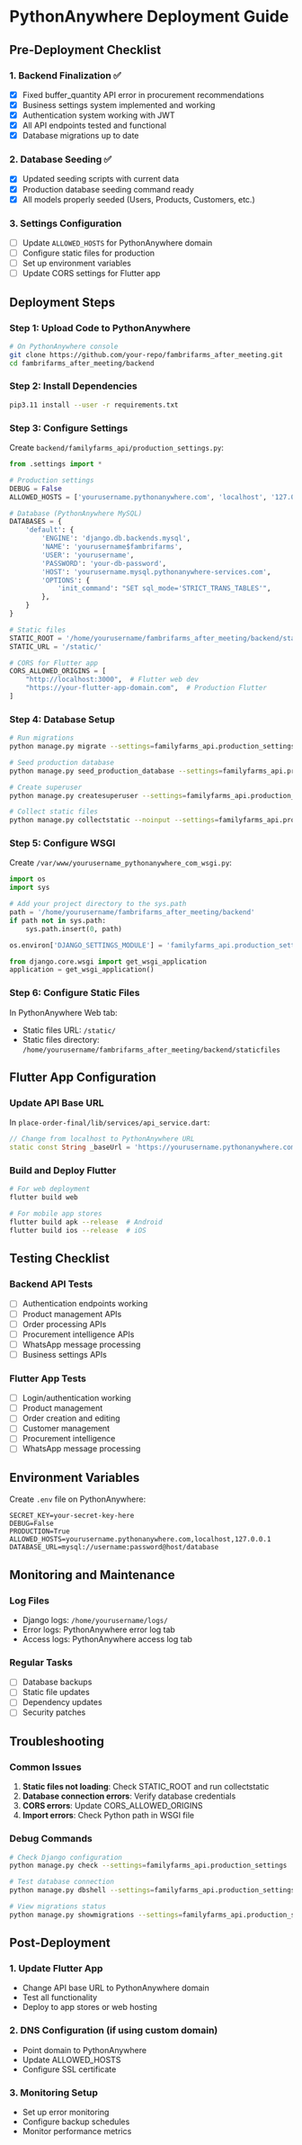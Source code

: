 # PythonAnywhere Deployment Guide

## Pre-Deployment Checklist

### 1. Backend Finalization ✅
- [x] Fixed buffer_quantity API error in procurement recommendations
- [x] Business settings system implemented and working
- [x] Authentication system working with JWT
- [x] All API endpoints tested and functional
- [x] Database migrations up to date

### 2. Database Seeding ✅
- [x] Updated seeding scripts with current data
- [x] Production database seeding command ready
- [x] All models properly seeded (Users, Products, Customers, etc.)

### 3. Settings Configuration
- [ ] Update `ALLOWED_HOSTS` for PythonAnywhere domain
- [ ] Configure static files for production
- [ ] Set up environment variables
- [ ] Update CORS settings for Flutter app

## Deployment Steps

### Step 1: Upload Code to PythonAnywhere
```bash
# On PythonAnywhere console
git clone https://github.com/your-repo/fambrifarms_after_meeting.git
cd fambrifarms_after_meeting/backend
```

### Step 2: Install Dependencies
```bash
pip3.11 install --user -r requirements.txt
```

### Step 3: Configure Settings
Create `backend/familyfarms_api/production_settings.py`:
```python
from .settings import *

# Production settings
DEBUG = False
ALLOWED_HOSTS = ['yourusername.pythonanywhere.com', 'localhost', '127.0.0.1']

# Database (PythonAnywhere MySQL)
DATABASES = {
    'default': {
        'ENGINE': 'django.db.backends.mysql',
        'NAME': 'yourusername$fambrifarms',
        'USER': 'yourusername',
        'PASSWORD': 'your-db-password',
        'HOST': 'yourusername.mysql.pythonanywhere-services.com',
        'OPTIONS': {
            'init_command': "SET sql_mode='STRICT_TRANS_TABLES'",
        },
    }
}

# Static files
STATIC_ROOT = '/home/yourusername/fambrifarms_after_meeting/backend/staticfiles'
STATIC_URL = '/static/'

# CORS for Flutter app
CORS_ALLOWED_ORIGINS = [
    "http://localhost:3000",  # Flutter web dev
    "https://your-flutter-app-domain.com",  # Production Flutter
]
```

### Step 4: Database Setup
```bash
# Run migrations
python manage.py migrate --settings=familyfarms_api.production_settings

# Seed production database
python manage.py seed_production_database --settings=familyfarms_api.production_settings

# Create superuser
python manage.py createsuperuser --settings=familyfarms_api.production_settings

# Collect static files
python manage.py collectstatic --noinput --settings=familyfarms_api.production_settings
```

### Step 5: Configure WSGI
Create `/var/www/yourusername_pythonanywhere_com_wsgi.py`:
```python
import os
import sys

# Add your project directory to the sys.path
path = '/home/yourusername/fambrifarms_after_meeting/backend'
if path not in sys.path:
    sys.path.insert(0, path)

os.environ['DJANGO_SETTINGS_MODULE'] = 'familyfarms_api.production_settings'

from django.core.wsgi import get_wsgi_application
application = get_wsgi_application()
```

### Step 6: Configure Static Files
In PythonAnywhere Web tab:
- Static files URL: `/static/`
- Static files directory: `/home/yourusername/fambrifarms_after_meeting/backend/staticfiles`

## Flutter App Configuration

### Update API Base URL
In `place-order-final/lib/services/api_service.dart`:
```dart
// Change from localhost to PythonAnywhere URL
static const String _baseUrl = 'https://yourusername.pythonanywhere.com/api';
```

### Build and Deploy Flutter
```bash
# For web deployment
flutter build web

# For mobile app stores
flutter build apk --release  # Android
flutter build ios --release  # iOS
```

## Testing Checklist

### Backend API Tests
- [ ] Authentication endpoints working
- [ ] Product management APIs
- [ ] Order processing APIs
- [ ] Procurement intelligence APIs
- [ ] WhatsApp message processing
- [ ] Business settings APIs

### Flutter App Tests
- [ ] Login/authentication working
- [ ] Product management
- [ ] Order creation and editing
- [ ] Customer management
- [ ] Procurement intelligence
- [ ] WhatsApp message processing

## Environment Variables

Create `.env` file on PythonAnywhere:
```
SECRET_KEY=your-secret-key-here
DEBUG=False
PRODUCTION=True
ALLOWED_HOSTS=yourusername.pythonanywhere.com,localhost,127.0.0.1
DATABASE_URL=mysql://username:password@host/database
```

## Monitoring and Maintenance

### Log Files
- Django logs: `/home/yourusername/logs/`
- Error logs: PythonAnywhere error log tab
- Access logs: PythonAnywhere access log tab

### Regular Tasks
- [ ] Database backups
- [ ] Static file updates
- [ ] Dependency updates
- [ ] Security patches

## Troubleshooting

### Common Issues
1. **Static files not loading**: Check STATIC_ROOT and run collectstatic
2. **Database connection errors**: Verify database credentials
3. **CORS errors**: Update CORS_ALLOWED_ORIGINS
4. **Import errors**: Check Python path in WSGI file

### Debug Commands
```bash
# Check Django configuration
python manage.py check --settings=familyfarms_api.production_settings

# Test database connection
python manage.py dbshell --settings=familyfarms_api.production_settings

# View migrations status
python manage.py showmigrations --settings=familyfarms_api.production_settings
```

## Post-Deployment

### 1. Update Flutter App
- Change API base URL to PythonAnywhere domain
- Test all functionality
- Deploy to app stores or web hosting

### 2. DNS Configuration (if using custom domain)
- Point domain to PythonAnywhere
- Update ALLOWED_HOSTS
- Configure SSL certificate

### 3. Monitoring Setup
- Set up error monitoring
- Configure backup schedules
- Monitor performance metrics
